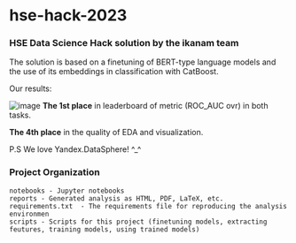 # hse-hack-2023

### HSE Data Science Hack solution by the ikanam team

The solution is based on a finetuning of BERT-type language models and the use of its embeddings in classification with CatBoost. 

Our results:

![image](https://user-images.githubusercontent.com/118397273/230964155-02836268-62f7-4f63-82ea-7e038adefe8c.png)
**The 1st place** in leaderboard of metric (ROC_AUC ovr) in both tasks.

**The 4th place** in the quality of EDA and visualization.


P.S We love Yandex.DataSphere! ^_^

### Project Organization
```
notebooks - Jupyter notebooks
reports - Generated analysis as HTML, PDF, LaTeX, etc.
requirements.txt  - The requirements file for reproducing the analysis environmen
scripts - Scripts for this project (finetuning models, extracting feutures, training models, using trained models)
```
